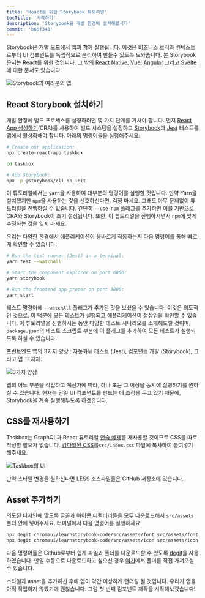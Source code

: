 ```yaml
---
title: 'React를 위한 Storybook 튜토리얼'
tocTitle: '시작하기'
description: 'Storybook을 개발 환경에 설치해봅시다'
commit: 'b66f341'
---
```


Storybook은 개발 모드에서 앱과 함께 실행됩니다. 이것은 비즈니스 로직과 컨텍스트로부터 UI 컴포넌트를 독립적으로 분리하여 만들수 있도록 도와줍니다. 본 Storybook 문서는 React를 위한 것입니다. 그 밖의 [React Native](/intro-to-storybook/react-native/en/get-started), [Vue](/intro-to-storybook/vue/en/get-started), [Angular](/intro-to-storybook/angular/en/get-started) 그리고 [Svelte](/intro-to-storybook/svelte/en/get-started)에 대한 문서도 있습니다.

![Storybook과 여러분의 앱](/intro-to-storybook/storybook-relationship.jpg)

## React Storybook 설치하기

개발 환경에 빌드 프로세스를 설정하려면 몇 가지 단계를 거쳐야 합니다. 먼저 [React App 생성하기](https://github.com/facebook/create-react-app)(CRA)를 사용하여 빌드 시스템을 설정하고 [Storybook](https://storybook.js.org/)과 [Jest](https://facebook.github.io/jest/) 테스트를 앱에서 활성화해야 합니다. 아래의 명령어들을 실행해주세요:

```bash
# Create our application:
npx create-react-app taskbox

cd taskbox

# Add Storybook:
npx -p @storybook/cli sb init
```

<div class="aside">
이 튜토리얼에서는 <code>yarn</code>을 사용하여 대부분의 명령어를 실행할 것입니다.
만약 Yarn을 설치했지만 <code>npm</code>을 사용하는 것을 선호하신다면, 걱정 마세요. 그래도 아무 문제없이 튜토리얼을 진행하실 수 있습니다. 간단히 <code>--use-npm</code> 플래그를 추가하면 이를 기반으로 CRA와 Storybook이 초기 설정됩니다. 또한, 이 튜토리얼을 진행하시면서 <code>npm</code>에 맞게 수정하는 것을 잊지 마세요.
</div>

우리는 다양한 환경에서 애플리케이션이 올바르게 작동하는지 다음 명령어를 통해 빠르게 확인할 수 있습니다:

```bash
# Run the test runner (Jest) in a terminal:
yarn test --watchAll

# Start the component explorer on port 6006:
yarn storybook

# Run the frontend app proper on port 3000:
yarn start
```

<div class="aside"> 
테스트 명령어에 <code>--watchAll</code> 플래그가 추가된 것을 보셨을 수 있습니다. 이것은 의도적인 것으로, 이 덕분에 모든 테스트가 실행되고 애플리케이션이 정상임을 확인할 수 있습니다. 이 튜토리얼을 진행하시는 동안 다양한 테스트 시나리오를 소개해드릴 것이며, <code>package.json</code>의 테스트 스크립트 부분에 이 플래그를 추가하여 모든 테스트가 실행되도록 하실 수 있습니다.
</div>

프런트엔드 앱의 3가지 양상 : 자동화된 테스트 (Jest), 컴포넌트 개발 (Storybook), 그리고 앱 그 자체.

![3가지 양상](/intro-to-storybook/app-three-modalities.png)

앱의 어느 부분을 작업하고 계신가에 따라, 하나 또는 그 이상을 동시에 실행하기를 원하실 수 있습니다. 현재는 단일 UI 컴포넌트를 만드는 데 초점을 두고 있기 때문에, Storybook을 계속 실행해두도록 하겠습니다.

## CSS를 재사용하기

Taskbox는 GraphQL과 React 튜토리얼 [연습 예제](https://www.chromatic.com/blog/graphql-react-tutorial-part-1-6)를 재사용할 것이므로 CSS를 따로 작성할 필요가 없습니다.
[컴파일된 CSS](https://github.com/chromaui/learnstorybook-code/blob/master/src/index.css)를`src/index.css` 파일에 복사하여 붙여넣기 해주세요.

![Taskbox의 UI](/intro-to-storybook/ss-browserchrome-taskbox-learnstorybook.png)

<div class="aside">
만약 스타일 변경을 원하신다면 LESS 소스파일들은 GitHub 저장소에 있습니다.
</div>

## Asset 추가하기

의도된 디자인에 맞도록 글꼴과 아이콘 디렉터리들을 모두 다운로드해서 `src/assets` 폴더 안에 넣어주세요. 터미널에서 다음 명령어를 실행하세요.

```bash
npx degit chromaui/learnstorybook-code/src/assets/font src/assets/font
npx degit chromaui/learnstorybook-code/src/assets/icon src/assets/icon
```

<div class="aside">
<p>다음 명령어들은 Github로부터 쉽게 파일과 폴더를 다운로드할 수 있도록 <a href="https://github.com/Rich-Harris/degit">degit</a>을 사용하였습니다. 만일 수동으로 다운로드하고 싶으신 경우 <a href="https://github.com/chromaui/learnstorybook-code/tree/master/src/assets">여기</a>에서 폴더를 직접 가져오실 수 있습니다.</p></div>

스타일과 asset을 추가하신 후에 앱이 약간 이상하게 랜더링 될 것입니다. 우리가 앱을 아직 작업하지 않았기에 괜찮습니다. 그럼 첫 번째 컴포넌트 제작을 시작해보겠습니다!
